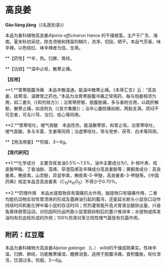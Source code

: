 # 高良姜

**Gāo liáng jiāng**（《名医别录》）

本品为姜科植物高良姜*Alpinia officinarun* Hance 的干燥根茎。主产于广东、海南。夏末秋初采挖，除去须根和残留的鳞片，洗净，切段，晒干。本品气芳香，味辛辣。以色棕红、味辛辣者为佳。生用。

**【药性】**辛，热。归脾、胃经。

**【功效】**温中止呕，散寒止痛。

**【应用】**

**1.**胃寒脘腹冷痛　本品辛散温通，能温中散寒止痛。《本草汇言》云：“高良姜，祛寒湿、温脾胃之药也。”本品为治胃寒脘腹冷痛之常用药，每与炮姜相须为用，如二姜丸（《和剂局方》）；治胃寒肝郁，脘腹胀痛，多与香附合用，以疏肝解郁，散寒止痛，如良附丸（《良方集腋》）；治卒心腹绞痛如剧，两胁支满，烦闷不可忍者，可与川芎、当归、桂心等同用。

**2.**胃寒呕吐，嗳气吞酸　本品性热，能温散寒邪，和胃止呕。治胃寒呕吐，嗳气吞酸，多与半夏、生姜等同用；治虚寒呕吐，常与党参、茯苓、白术等同用。

**【用法用量】**煎服，3～6g。

**【现代研究】**

**1.**化学成分　主要含挥发油0.5%～1.5%，油中主要成分为1，8-桉叶素、桂皮酸甲酯、丁香油酚、蒎烯、荜澄茄烯及辛辣成分高良姜酚等；黄酮类成分：高良姜素，槲皮素，山柰酚，异鼠李素，槲皮素-5-甲醚，高良姜素-3-甲醚等。《中国药典》规定本品含高良姜素（C<sub>15</sub>H<sub>10</sub>O<sub>5</sub>）不得少于0.70%。

**2.**药理作用　本品水提取物具有镇痛抗炎作用，醚提物只有镇痛作用，二者均能抗动物实验性胃溃疡的形成及蓖麻油引起的腹泻，还能延长断头小鼠张口动作持续时间和氰化钾中毒小鼠的存活时间；煎剂灌胃能升高犬胃液总酸排出量，兴奋兔离体肠管运动，对抗因阿托品所致小鼠胃肠抑制后的墨汁推进率；水提物或挥发油均有抗血栓形成的作用；100%煎液对革兰阳性嗜气菌皆有抗菌作用。

## 附药：红豆蔻

本品为姜科植物大高良姜*Alpinia galanga* （L.） willd的干燥成熟果实。性味辛温，归脾、肺经，功能散寒燥湿，醒脾消食。适用于脘腹冷痛，食积腹胀，呕吐泄泻，饮酒过多。煎服，3～6g。
